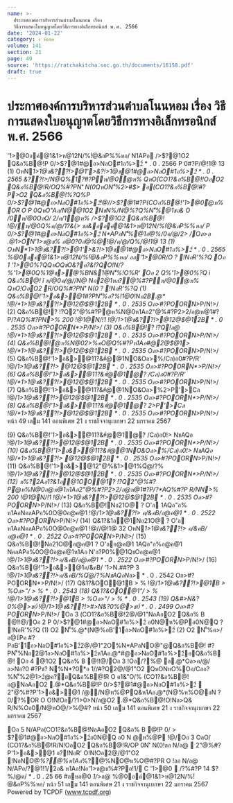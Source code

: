 ```yaml
---
name: >-
  ประกาศองค์การบริหารส่วนตำบลโนนหอม เรื่อง
  วิธีการแสดงใบอนุญาตโดยวิธีการทางอิเล็กทรอนิกส์ พ.ศ. 2566
date: '2024-01-22'
category: ง พิเศษ
volume: 141
section: 21
page: 49
source: 'https://ratchakitcha.soc.go.th/documents/16158.pdf'
draft: true
---
```


# ประกาศองค์การบริหารส่วนตำบลโนนหอม เรื่อง วิธีการแสดงใบอนุญาตโดยวิธีการทางอิเล็กทรอนิกส์ พ.ศ. 2566

'1>@0อค์@1&1>ห@12N/%!ํ@&ลP%%หอ/ N1APอ />$?@1O2 Q&อ%B@!P 0/>$?@1#@อ>NลO#1อ%>2์ * . 0 . 2566 P 0#?P/@!1@ 13 (1) OหN*1>1@ช&??!>@1'>&?!>1@ช@1#@อ>NลO#1อ%>2์ * . 0 . 2565 &??!>/N@Q%1?#?Pห/@0ํ@ห% QหO(CO1?&อ%B@!!OอO2 Q&อ%B@!R/OQ%#?PN'ิ N(0QหON'็%2>#$> อ(CO1?&อ%B@!#?P>O2 Q&อ%B@!%?Q%P 0/>$?@1#@อ>NลO#1อ%>2์!@//>$?@1#?P(COอ%B@!'1>@0ํ@ห% OR O P 0QหO"Aอ/N@@1O2 NชN%/N@%?Q%N'็%@1ชอ& O /0ห/@0OลO/ 2/ค/1ํ@ห% />$?@1O2 Q&อ%B@! !@/ห/@0Q%ค/@/1?&(> ชอ&ออค์@1&1>ห@12N/%!ํ@&ลP%%หอ/ P 0/>$?@1#@อ>NลO#1อ%>2์ N*APอN'็%@1อํ@%/0ค/@/2> /Oล>ล .@1>ON'1>ช@ช% อ@0?0อํ@%@!@/ค/@/Q%/@!1@ 13 (1) OหN*1>1@ช&??!>@1'>&?!>1@ช@1#@อ>NลO#1อ%>2์ * . 0 . 2565 %@0อค์@1&1>ห@12N/%!ํ@&ลP%%หอ/ ออ'1>@0R/O ? !NอR'%?Q Oอ 1 '1>@0%?QQหOQชO&?ค?&!?QO!N/?%'1>@0Q%1@ช>@%BN&1@N'็%!O%R' Oอ 2 Q%'1>@0%?Q ì Q&อ%B@! î ห/@0ค/@//N@ Nอ2@1หล?@%#?Pห/@0ํ@ห% QหO!OอO2 R/OQ%#?PN'ิ N(0 ? !NอR'%?Q (1) Q&อ%B@!'1>อ&>@1#?PN'็%อ?%!1@0!Nอ2B.@* !@/*1>1@ช&??!>@12@$@12B * . 0 . 2535 Oล>#?POORN*>P/N!>/ (2) Q&อ%B@!? !?Q2"@%#?Pํ@ห%N@0ห1Aอ2"@%#?P2>2/อ@ห@1#?P/?*AQ%#?PN>% 200 !@1@N/!1 !@/*1>1@ช&??!>@12@$@12B * . 0 . 2535 Oล>#?POORN*>P/N!>/ (3) Q&อ%B@!? !?Q!ล@ !@/*1>1@ช&??!>@12@$@12B * . 0 . 2535 Oล>#?POORN*>P/N!>/ (4) Q&อ%B@!ํ@ห%N@02>%คO@Q%#?Pห1Aอ#@2@$@1> !@/*1>1@ช&??!>@12@$@12B * . 0 . 2535 Oล>#?POORN*>P/N!>/ (5) Q&อ%B@!'1>อ&>@11?&#ํ@@1NO&Oล>%/Cล)อ0#?P/R' !@/*1>1@ช&??!> @12@$@12B * . 0 . 2535 Oล>#?POORN*>P/N!>/ (6) Q&อ%B@!'1>อ&>@11?&#ํ@@1ํ@? /Cล)อ0#?P/R' !@/*1>1@ช&??!>@12@$@12B * . 0 . 2535 Oล>#?POORN*>P/N!>/ (7) Q&อ%B@!'1>อ&>@11?&#ํ@@1NO&Oล>%2>P'>Cล !@/*1>1@ช&??!>@12@$@12B * . 0 . 2535 Oล>#?POORN*>P/N!>/ (8) Q&อ%B@!'1>อ&>@11?&#ํ@@1ํ@? 2>P'>Cล !@/*1>1@ช&??!>@12@$@12B * . 0 . 2535 Oล>#?POORN*>P/N!>/ หน้า 49 เลม 141 ตอนพิเศษ 21 ง ราชกิจจานุเบกษา 22 มกราคม 2567

(9) Q&อ%B@!'1>อ&>@11?&#ํ@@1ํ@? /Cล)อ0!> NชAQอ !@/*1>1@ช&??!>@12@$@12B * . 0 . 2535 Oล>#?POORN*>P/N!>/ (10) Q&อ%B@!'1>อ&>@11?&#ํ@@1NO&Oล>%/Cล)อ0!> NชAQอ !@/*1>1@ช&??!> @12@$@12B * . 0 . 2535 Oล>#?POORN*>P/N!>/ (11) Q&อ%B@!'1>อ&>@12"@%&1>@1%Qํ@/?% !@/*1>1@ช&??!>@12@$@12B * . 0 . 2535 Oล>#?POORN*>P/N!>/ (12) ห%?2Aอ1?&1อ@1OO@1? !?Q2"@%#?Pํ@ห%N@0อ@ห@1ห1Aอ2"@%#?P2>2/อ@ห@1#?P/?*AQ%#?P R/NN>% 200 !@1@N/!1 !@/*1>1@ช&??!>@12@$@12B * . 0 . 2535 Oล>#?POORN*>P/N!>/ (13) Q&อ%B@!Nอ21O@ ? O'ล 1AQอ"อ% ห1AอNคลAPอ%0O@0อ@ค@1 !@/*1>1@ช&??!> ค/&คB/อ@ค@1 * . 0 . 2522 Oล>#?POORN*>P/N!>/ (14) Q&1?&1อ@1Nอ21O@ ? O'ล ห1AอNคลAPอ%0O@0อ@ค@1 !@//@!1@ 32 OหN*1>1@ช&??!> ค/&คB/อ@ค@1 * . 0 . 2522 Oล>#?POORN*>P/N!>/ (15) Q&อ%B@!Nอ21O@อ@ค@1 ? O'ลอ@ค@1 1AQอ"อ%อ@ค@1 NคลAPอ%0O@0อ@ค@1ห1Aอ N'ล?P0%@1QชOอ@ค@1 !@/*1>1@ช&??!>ค/&คB/อ@ค@1 * . 0 . 2522 Oล>#?POORN*>P/N!>/ (16) Q&อ%B@!'1>อ&>@1ค/&คB/ '1>N.##?P 3 !@/*1>1@ช&??!>ค/&คB/%Qํ@/?%NชAQอN*ล> * . 0 . 2542 Oล>#?POORN*>P/N!>/ (17) Q&1?&OO@1B > % !@/*1>1@ช&??!>@1B > %Oล>"/ > % * . 0 . 2543 (18) Q&1?&OO@1"/ > % !@/*1>1@ช&??!>@1B > %Oล>"/ > % * . 0 . 2543 (19) Q&#>N&?0%*@>ช0์ !@/*1>1@ช&??!>#>N&?0%*@>ช0์ * . 0 . 2499 Oล>#?POORN*>P/N!>/ Oอ 3 (CO1?&อ%B@!2@/@1"NลAอO2 Q&อ% B @!!@/Oอ 2 P 0/>$?@1#@อ>NลO#1อ%>2์ อ0N@ห%@Pอ0N@Q ? !NอR'%?Q (1) O2 N'็%.@*(N@%อB'1์อ>NลO#1อ%>2์ (2) O2 N'็%ค>/อ@1์Pค #?PอB'1์อ>NลO#1อ%>2์2@/@1"2O%N*APอNO@"@Q&อ%B@! #?PN'็%Nอ2@1อ>NลO#1อ%>2์ห1Aอ.@*#@อ>NลO#1อ%>2์อQ&อ%B@! Oอ 4 @1O2 Q&อ% B @!!@/Oอ 3 !Oอ/?%@ อ.@*Oล>ค/@/ล>Nอ?0 #?Pช? N%N*?0*อ 1//#?Q2@/@1"O2 QหONหO%Oอ/Cลอ?%N'็%2@1>2ํ@ค?อQ&อ%B@!R O ค1&"O/% (CO1?&อ%B@!อ@NลAอO2 .@*Q&อ%B@!P 0/>$?@1#@อ>NลO#1อ%>2์  2"@%#?P'1>อ&>@1 /@/N@ห%@PQ&ห1Aอ.@*(N@%ห%O@อN ? 0/?%OR O O!N!Oอ/?1>0>N/ล@O2 .@*Q&อ%B@!O!Nล>Q& R/N%Oอ0/N@หO@/>%@#? หน้า 50 เลม 141 ตอนพิเศษ 21 ง ราชกิจจานุเบกษา 22 มกราคม 2567

Oอ 5 N/APอ(CO1?&อ%B@!NลAอO2 Q&อ% B @!P 0/ > $?@1#@อ>NลO#1อ%>2์อ0N@Q อ0 N @ห%@P !@/Oอ 3 OลO/ (CO1?&อ%B@!R/N!OอO2 Q&อ%B@!R/OP 0N'ิ N(0!ลอ N/ล@  2"@%#?P'1>อ&>@1 อ?!NอR' O!N!Oอ2@/@1"O2 !NอNO@*%?@%ห1Aอ*%?@%NO@ห%O@#?PR O !ลอ N/ล@ N/APอ/?@1!1/2อ& ห1Aอ!Nอ'1>ช@ช%#?Pอ!1/ C '1>@0  /?%#?P 14 $?%/@ค/ * . 0 . 25 66 #อหล@0 *1/*>ล@ %@0อค์@1&1>ห@12N/%!ํ@&ลP%%หอ/ หน้า 51 เลม 141 ตอนพิเศษ 21 ง ราชกิจจานุเบกษา 22 มกราคม 2567 Powered by TCPDF (www.tcpdf.org)
